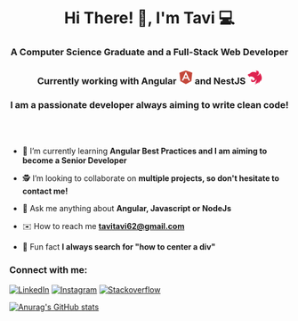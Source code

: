 
<h1 align="center">Hi There! 👋, I'm Tavi 💻</h1>
<h3 align="center">A Computer Science Graduate and a Full-Stack Web Developer</h3> 
<h3 align="center"> 
  Currently working with Angular 
  <img src='https://raw.githubusercontent.com/devicons/devicon/9f4f5cdb393299a81125eb5127929ea7bfe42889/icons/angularjs/angularjs-plain.svg' alt="Angular logo"   width="25px" height="25px">
  and NestJS 
   <img src='https://raw.githubusercontent.com/devicons/devicon/9f4f5cdb393299a81125eb5127929ea7bfe42889/icons/nestjs/nestjs-plain.svg' alt="NestJs logo" width="25px"  height="25px"> 
</h3>
   
<h3 align="center">I am a passionate developer always aiming to write clean code! </h3>

<br>
<br>

<!--- 🔭 I’m currently working on [](https://github.com/xTavi/)-->

- 🌱  I’m currently learning **Angular Best Practices and I am aiming to become a Senior Developer**

- 🕵️  I’m looking to collaborate on **multiple projects, so don't hesitate to contact me!**

- 💬  Ask me anything about **Angular, Javascript or NodeJs**

- ✉️  How to reach me **tavitavi62@gmail.com**

- 🤯  Fun fact **I always search for "how to center a div"**

<p align="left">
<h3 align="left">Connect with me:</h3>

[![LinkedIn](https://img.shields.io/badge/LinkedIn-blue?style=flat&logo=linkedin&labelColor=blue)](https://www.linkedin.com/in/tavi-constantin-3602601b3/)
[![Instagram](https://img.shields.io/badge/Instagram-808080?style=flat&logo=instagram&labelColor=white)](https://www.instagram.com/taviconstantin/)
[![Stackoverflow](https://img.shields.io/badge/Stackoverflow-orange?style=flat&logo=stackoverflow&labelColor=white)](https://stackoverflow.com/users/10672024/tavi)

[![Anurag's GitHub stats](https://github-readme-stats.vercel.app/api?username=xTavi&show_icons=true&theme=tokyonight)](#)


<!-- Profile viewers <p align="right" display="flex"> <img src="https://komarev.com/ghpvc/?username=xTavi" alt="xTavi" /> </p> -->
<!-- This is a little note from me, Tavi. I will paste here some useful links I used when I created my portofolio. I hope they will help you:
[1].  https://github.com/coderjojo/creative-profile-readme    ---- A list of profiles ( more than 100 ) Thank me later 😉
[2].  https://github.com/devicons/devicon                     ---- A lot of icons special for your profile needs
[3].  https://shields.io/                                     ---- Shields used for my contact section
-->
